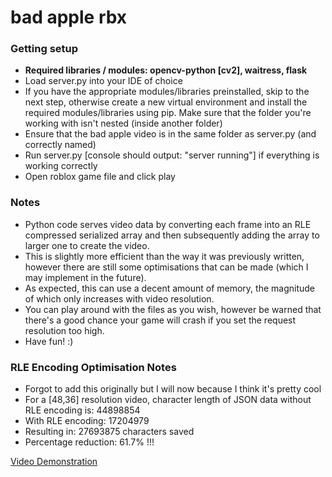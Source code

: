 # bad apple rbx

### Getting setup

- **Required libraries / modules: opencv-python [cv2], waitress, flask**
- Load server.py into your IDE of choice
- If you have the appropriate modules/libraries preinstalled, skip to the next step, otherwise create a new virtual environment and install the required modules/libraries using pip. Make sure that the folder you're working with isn't nested (inside another folder)
- Ensure that the bad apple video is in the same folder as server.py (and correctly named)
- Run server.py [console should output: "server running"] if everything is working correctly
- Open roblox game file and click play

### Notes

- Python code serves video data by converting each frame into an RLE compressed serialized array and then subsequently adding the array to larger one to create the video.
- This is slightly more efficient than the way it was previously written, however there are still some optimisations that can be made (which I may implement in the future).
- As expected, this can use a decent amount of memory, the magnitude of which only increases with video resolution.
- You can play around with the files as you wish, however be warned that there's a good chance your game will crash if you set the request resolution too high.
- Have fun! :)

### RLE Encoding Optimisation Notes

- Forgot to add this originally but I will now because I think it's pretty cool
- For a [48,36] resolution video, character length of JSON data without RLE encoding is: 44898854
- With RLE encoding: 17204979
- Resulting in: 27693875 characters saved
- Percentage reduction: 61.7% !!!

[Video Demonstration](https://www.youtube.com/watch?v=loY_9MptVA0)
